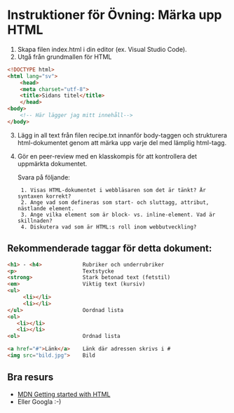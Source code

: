 # Instruktioner för Övning: Märka upp HTML

1. Skapa filen index.html i din editor (ex. Visual Studio Code).
2. Utgå från grundmallen för HTML 

```html
<!DOCTYPE html>
<html lang="sv">
    <head>
    <meta charset="utf-8">
    <title>Sidans titel</title>
    </head>
<body>
    <!-- Här lägger jag mitt innehåll--> 
</body>
```
3. Lägg in all text från filen recipe.txt innanför body-taggen och strukturera html-dokumentet genom att märka 
upp varje del med lämplig html-tagg.  

4. Gör en peer-review med en klasskompis för att kontrollera det uppmärkta dokumentet. 

    Svara på följande:

        1. Visas HTML-dokumentet i webbläsaren som det är tänkt? Är syntaxen korrekt?
        2. Ange vad som defineras som start- och sluttagg, attribut, nästlande element. 
        3. Ange vilka element som är block- vs. inline-element. Vad är skillnaden?
        4. Diskutera vad som är HTML:s roll inom webbutveckling?



## Rekommenderade taggar för detta dokument: 

```html
<h1> - <h4>             Rubriker och underrubriker
<p>                     Textstycke
<strong>                Stark betonad text (fetstil)
<em>                    Viktig text (kursiv) 
<ul>
     <li></li>
     <li></li>
</ul>                   Oordnad lista
<ol> 
   <li></li>
   <li></li>
<ol>                    Ordnad lista

<a href="#">Länk</a>    Länk där adressen skrivs i #
<img src="bild.jpg">    Bild

```

## Bra resurs
- [MDN Getting started with HTML](https://developer.mozilla.org/en-US/docs/Learn/HTML/Introduction_to_HTML/Getting_started)
- Eller Googla :-)
